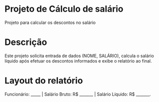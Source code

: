 # Projeto de Cálculo de salário
Projeto para calcular os descontos no salário

# Descrição
Este projeto solicita entrada de dados (NOME, SALÁRIO), calcula o salário líquido após efetuar os descontos informados e exibe o relatório ao final.

# Layout do relatório
Funcionário: _____ | Salário Bruto: R$ _______ | Salário Líquido: R$ _______.
